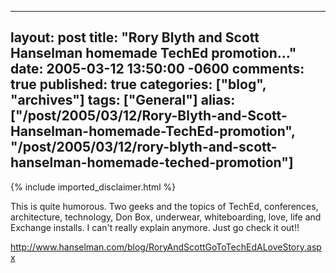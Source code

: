   ---
  layout: post
  title: "Rory Blyth and Scott Hanselman homemade TechEd promotion..."
  date: 2005-03-12 13:50:00 -0600
  comments: true
  published: true
  categories: ["blog", "archives"]
  tags: ["General"]
  alias: ["/post/2005/03/12/Rory-Blyth-and-Scott-Hanselman-homemade-TechEd-promotion", "/post/2005/03/12/rory-blyth-and-scott-hanselman-homemade-teched-promotion"]
  ---
<!-- more -->
{% include imported_disclaimer.html %}
<P>This is quite humorous. Two geeks and the topics of TechEd, conferences, architecture, technology, Don Box, underwear, whiteboarding, love, life and Exchange installs. I can't really explain anymore. Just go check it out!!</P><A href="http://www.hanselman.com/blog/RoryAndScottGoToTechEdALoveStory.aspx">http://www.hanselman.com/blog/RoryAndScottGoToTechEdALoveStory.aspx</A>
